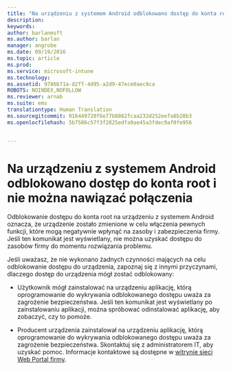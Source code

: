 ```yaml
---
title: "Na urządzeniu z systemem Android odblokowano dostęp do konta root i nie można nawiązać połączenia | Microsoft Intune"
description: 
keywords: 
author: barlanmsft
ms.author: barlan
manager: angrobe
ms.date: 09/19/2016
ms.topic: article
ms.prod: 
ms.service: microsoft-intune
ms.technology: 
ms.assetid: 9786b71a-d2ff-4d95-a2d9-47ece0aec8ca
ROBOTS: NOINDEX,NOFOLLOW
ms.reviewer: arnab
ms.suite: ems
translationtype: Human Translation
ms.sourcegitcommit: 016449720f6e77b8862fcaa232d252eefa8b20b3
ms.openlocfilehash: 5b7586c57f3f2825edfa9ae45a3fdec9af0fe956


---
```



# <a name="your-android-device-is-rooted-and-you-cant-connect"></a>Na urządzeniu z systemem Android odblokowano dostęp do konta root i nie można nawiązać połączenia

Odblokowanie dostępu do konta root na urządzeniu z systemem Android oznacza, że urządzenie zostało zmienione w celu włączenia pewnych funkcji, które mogą negatywnie wpłynąć na zasoby i zabezpieczenia firmy. Jeśli ten komunikat jest wyświetlany, nie można uzyskać dostępu do zasobów firmy do momentu rozwiązania problemu.

Jeśli uważasz, że nie wykonano żadnych czynności mających na celu odblokowanie dostępu do urządzenia, zapoznaj się z innymi przyczynami, dlaczego dostęp do urządzenia mógł zostać odblokowany:

- Użytkownik mógł zainstalować na urządzeniu aplikację, którą oprogramowanie do wykrywania odblokowanego dostępu uważa za zagrożenie bezpieczeństwa. Jeśli ten komunikat jest wyświetlany po zainstalowaniu aplikacji, można spróbować odinstalować aplikację, aby zobaczyć, czy to pomoże.

- Producent urządzenia zainstalował na urządzeniu aplikację, którą oprogramowanie do wykrywania odblokowanego dostępu uważa za zagrożenie bezpieczeństwa. Skontaktuj się z administratorem IT, aby uzyskać pomoc. Informacje kontaktowe są dostępne w [witrynie sieci Web Portal firmy](http://portal.manage.microsoft.com).



<!--HONumber=Oct16_HO2-->


